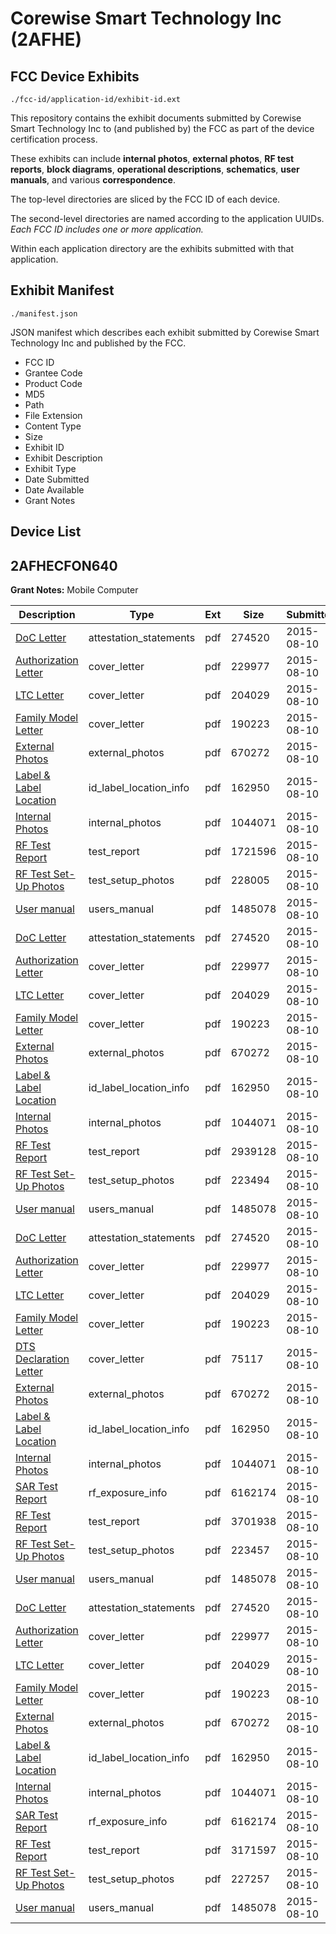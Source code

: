 # Corewise Smart Technology Inc (2AFHE)
## FCC Device Exhibits

```
./fcc-id/application-id/exhibit-id.ext
```

This repository contains the exhibit documents submitted by Corewise Smart Technology Inc to (and published by) the FCC as part of the device certification process.

These exhibits can include **internal photos**, **external photos**, **RF test reports**, **block diagrams**, **operational descriptions**, **schematics**, **user manuals**, and various **correspondence**.

The top-level directories are sliced by the FCC ID of each device.

The second-level directories are named according to the application UUIDs. *Each FCC ID includes one or more application.*

Within each application directory are the exhibits submitted with that application. 

## Exhibit Manifest

```
./manifest.json
```

JSON manifest which describes each exhibit submitted by Corewise Smart Technology Inc and published by the FCC.

- FCC ID
- Grantee Code
- Product Code
- MD5
- Path
- File Extension
- Content Type
- Size
- Exhibit ID
- Exhibit Description
- Exhibit Type
- Date Submitted
- Date Available
- Grant Notes

## Device List
## 2AFHECFON640
**Grant Notes:** Mobile Computer

| Description | Type | Ext | Size | Submitted | Available |
| ----------- | ---- | --- | ---- | --------- | --------- |
| [DoC Letter](2AFHECFON640/46c48f8bb01f53ac44d5e4170b54ee65/2709133.pdf) | attestation_statements | pdf | 274520 | 2015-08-10 | 2015-08-10 |
| [Authorization Letter](2AFHECFON640/46c48f8bb01f53ac44d5e4170b54ee65/2709135.pdf) | cover_letter | pdf | 229977 | 2015-08-10 | 2015-08-10 |
| [LTC Letter](2AFHECFON640/46c48f8bb01f53ac44d5e4170b54ee65/2709136.pdf) | cover_letter | pdf | 204029 | 2015-08-10 | 2015-08-10 |
| [Family Model Letter](2AFHECFON640/46c48f8bb01f53ac44d5e4170b54ee65/2709137.pdf) | cover_letter | pdf | 190223 | 2015-08-10 | 2015-08-10 |
| [External Photos](2AFHECFON640/46c48f8bb01f53ac44d5e4170b54ee65/2709138.pdf) | external_photos | pdf | 670272 | 2015-08-10 | 2015-08-10 |
| [Label & Label Location](2AFHECFON640/46c48f8bb01f53ac44d5e4170b54ee65/2709139.pdf) | id_label_location_info | pdf | 162950 | 2015-08-10 | 2015-08-10 |
| [Internal Photos](2AFHECFON640/46c48f8bb01f53ac44d5e4170b54ee65/2709140.pdf) | internal_photos | pdf | 1044071 | 2015-08-10 | 2015-08-10 |
| [RF Test Report](2AFHECFON640/46c48f8bb01f53ac44d5e4170b54ee65/2709223.pdf) | test_report | pdf | 1721596 | 2015-08-10 | 2015-08-10 |
| [RF Test Set-Up Photos](2AFHECFON640/46c48f8bb01f53ac44d5e4170b54ee65/2709224.pdf) | test_setup_photos | pdf | 228005 | 2015-08-10 | 2015-08-10 |
| [User manual](2AFHECFON640/46c48f8bb01f53ac44d5e4170b54ee65/2709145.pdf) | users_manual | pdf | 1485078 | 2015-08-10 | 2015-08-10 |
| [DoC Letter](2AFHECFON640/3a0d264359e850b9bf1f6e17143b5f88/2709133.pdf) | attestation_statements | pdf | 274520 | 2015-08-10 | 2015-08-10 |
| [Authorization Letter](2AFHECFON640/3a0d264359e850b9bf1f6e17143b5f88/2709135.pdf) | cover_letter | pdf | 229977 | 2015-08-10 | 2015-08-10 |
| [LTC Letter](2AFHECFON640/3a0d264359e850b9bf1f6e17143b5f88/2709136.pdf) | cover_letter | pdf | 204029 | 2015-08-10 | 2015-08-10 |
| [Family Model Letter](2AFHECFON640/3a0d264359e850b9bf1f6e17143b5f88/2709137.pdf) | cover_letter | pdf | 190223 | 2015-08-10 | 2015-08-10 |
| [External Photos](2AFHECFON640/3a0d264359e850b9bf1f6e17143b5f88/2709138.pdf) | external_photos | pdf | 670272 | 2015-08-10 | 2015-08-10 |
| [Label & Label Location](2AFHECFON640/3a0d264359e850b9bf1f6e17143b5f88/2709139.pdf) | id_label_location_info | pdf | 162950 | 2015-08-10 | 2015-08-10 |
| [Internal Photos](2AFHECFON640/3a0d264359e850b9bf1f6e17143b5f88/2709140.pdf) | internal_photos | pdf | 1044071 | 2015-08-10 | 2015-08-10 |
| [RF Test Report](2AFHECFON640/3a0d264359e850b9bf1f6e17143b5f88/2709200.pdf) | test_report | pdf | 2939128 | 2015-08-10 | 2015-08-10 |
| [RF Test Set-Up Photos](2AFHECFON640/3a0d264359e850b9bf1f6e17143b5f88/2709201.pdf) | test_setup_photos | pdf | 223494 | 2015-08-10 | 2015-08-10 |
| [User manual](2AFHECFON640/3a0d264359e850b9bf1f6e17143b5f88/2709145.pdf) | users_manual | pdf | 1485078 | 2015-08-10 | 2015-08-10 |
| [DoC Letter](2AFHECFON640/1245f74f7dc38db086013ae94f609d8a/2709133.pdf) | attestation_statements | pdf | 274520 | 2015-08-10 | 2015-08-10 |
| [Authorization Letter](2AFHECFON640/1245f74f7dc38db086013ae94f609d8a/2709135.pdf) | cover_letter | pdf | 229977 | 2015-08-10 | 2015-08-10 |
| [LTC Letter](2AFHECFON640/1245f74f7dc38db086013ae94f609d8a/2709136.pdf) | cover_letter | pdf | 204029 | 2015-08-10 | 2015-08-10 |
| [Family Model Letter](2AFHECFON640/1245f74f7dc38db086013ae94f609d8a/2709137.pdf) | cover_letter | pdf | 190223 | 2015-08-10 | 2015-08-10 |
| [DTS Declaration Letter](2AFHECFON640/1245f74f7dc38db086013ae94f609d8a/2709179.pdf) | cover_letter | pdf | 75117 | 2015-08-10 | 2015-08-10 |
| [External Photos](2AFHECFON640/1245f74f7dc38db086013ae94f609d8a/2709138.pdf) | external_photos | pdf | 670272 | 2015-08-10 | 2015-08-10 |
| [Label & Label Location](2AFHECFON640/1245f74f7dc38db086013ae94f609d8a/2709139.pdf) | id_label_location_info | pdf | 162950 | 2015-08-10 | 2015-08-10 |
| [Internal Photos](2AFHECFON640/1245f74f7dc38db086013ae94f609d8a/2709140.pdf) | internal_photos | pdf | 1044071 | 2015-08-10 | 2015-08-10 |
| [SAR Test Report](2AFHECFON640/1245f74f7dc38db086013ae94f609d8a/2709146.pdf) | rf_exposure_info | pdf | 6162174 | 2015-08-10 | 2015-08-10 |
| [RF Test Report](2AFHECFON640/1245f74f7dc38db086013ae94f609d8a/2709187.pdf) | test_report | pdf | 3701938 | 2015-08-10 | 2015-08-10 |
| [RF Test Set-Up Photos](2AFHECFON640/1245f74f7dc38db086013ae94f609d8a/2709188.pdf) | test_setup_photos | pdf | 223457 | 2015-08-10 | 2015-08-10 |
| [User manual](2AFHECFON640/1245f74f7dc38db086013ae94f609d8a/2709145.pdf) | users_manual | pdf | 1485078 | 2015-08-10 | 2015-08-10 |
| [DoC Letter](2AFHECFON640/0315278992c4cc155921335a1f352b1a/2709133.pdf) | attestation_statements | pdf | 274520 | 2015-08-10 | 2015-08-10 |
| [Authorization Letter](2AFHECFON640/0315278992c4cc155921335a1f352b1a/2709135.pdf) | cover_letter | pdf | 229977 | 2015-08-10 | 2015-08-10 |
| [LTC Letter](2AFHECFON640/0315278992c4cc155921335a1f352b1a/2709136.pdf) | cover_letter | pdf | 204029 | 2015-08-10 | 2015-08-10 |
| [Family Model Letter](2AFHECFON640/0315278992c4cc155921335a1f352b1a/2709137.pdf) | cover_letter | pdf | 190223 | 2015-08-10 | 2015-08-10 |
| [External Photos](2AFHECFON640/0315278992c4cc155921335a1f352b1a/2709138.pdf) | external_photos | pdf | 670272 | 2015-08-10 | 2015-08-10 |
| [Label & Label Location](2AFHECFON640/0315278992c4cc155921335a1f352b1a/2709139.pdf) | id_label_location_info | pdf | 162950 | 2015-08-10 | 2015-08-10 |
| [Internal Photos](2AFHECFON640/0315278992c4cc155921335a1f352b1a/2709140.pdf) | internal_photos | pdf | 1044071 | 2015-08-10 | 2015-08-10 |
| [SAR Test Report](2AFHECFON640/0315278992c4cc155921335a1f352b1a/2709146.pdf) | rf_exposure_info | pdf | 6162174 | 2015-08-10 | 2015-08-10 |
| [RF Test Report](2AFHECFON640/0315278992c4cc155921335a1f352b1a/2709147.pdf) | test_report | pdf | 3171597 | 2015-08-10 | 2015-08-10 |
| [RF Test Set-Up Photos](2AFHECFON640/0315278992c4cc155921335a1f352b1a/2709148.pdf) | test_setup_photos | pdf | 227257 | 2015-08-10 | 2015-08-10 |
| [User manual](2AFHECFON640/0315278992c4cc155921335a1f352b1a/2709145.pdf) | users_manual | pdf | 1485078 | 2015-08-10 | 2015-08-10 |
